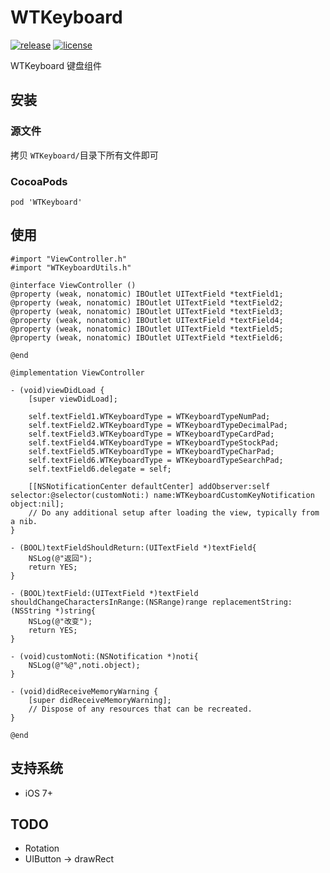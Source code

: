 # WTKeyboard

[![release](https://img.shields.io/badge/release-v0.1.0-orange.svg)](https://github.com/wutongr/WTKeyboard/releases) [![license](https://img.shields.io/badge/license-MIT-blue.svg)](https://github.com/wutongr/WTKeyboard/blob/master/LICENSE)

WTKeyboard 键盘组件

## 安装

### 源文件
拷贝 `WTKeyboard/`目录下所有文件即可

### CocoaPods

```pod 'WTKeyboard'```

## 使用
```objc
#import "ViewController.h"
#import "WTKeyboardUtils.h"

@interface ViewController ()
@property (weak, nonatomic) IBOutlet UITextField *textField1;
@property (weak, nonatomic) IBOutlet UITextField *textField2;
@property (weak, nonatomic) IBOutlet UITextField *textField3;
@property (weak, nonatomic) IBOutlet UITextField *textField4;
@property (weak, nonatomic) IBOutlet UITextField *textField5;
@property (weak, nonatomic) IBOutlet UITextField *textField6;

@end

@implementation ViewController

- (void)viewDidLoad {
    [super viewDidLoad];
    
    self.textField1.WTKeyboardType = WTKeyboardTypeNumPad;
    self.textField2.WTKeyboardType = WTKeyboardTypeDecimalPad;
    self.textField3.WTKeyboardType = WTKeyboardTypeCardPad;
    self.textField4.WTKeyboardType = WTKeyboardTypeStockPad;
    self.textField5.WTKeyboardType = WTKeyboardTypeCharPad;
    self.textField6.WTKeyboardType = WTKeyboardTypeSearchPad;
    self.textField6.delegate = self;

    [[NSNotificationCenter defaultCenter] addObserver:self selector:@selector(customNoti:) name:WTKeyboardCustomKeyNotification object:nil];
    // Do any additional setup after loading the view, typically from a nib.
}

- (BOOL)textFieldShouldReturn:(UITextField *)textField{
    NSLog(@"返回");
    return YES;
}

- (BOOL)textField:(UITextField *)textField shouldChangeCharactersInRange:(NSRange)range replacementString:(NSString *)string{
    NSLog(@"改变");
    return YES;
}

- (void)customNoti:(NSNotification *)noti{
    NSLog(@"%@",noti.object);
}

- (void)didReceiveMemoryWarning {
    [super didReceiveMemoryWarning];
    // Dispose of any resources that can be recreated.
}

@end

```
## 支持系统
- iOS 7+

## TODO
- Rotation
- UIButton -> drawRect
